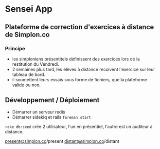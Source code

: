 Sensei App
==========

## Plateforme de correction d'exercices à distance de Simplon.co

### Principe

* les simploniens présentitels définissent des exercices lors de la restitution du Vendredi.
* 2 semaines plus tard, les élèves à distance recoivent l'exercice sur leur tableau de bord.
* il soumettent leurs essais sous forme de fichiers, que la plateforme valide ou non.


## Développement / Déploiement

* Démarrer un serveur redis
* Démarrer sidekiq et rails `foreman start`

`rake db:seed` crée 2 utilisateur, l'un en présentiel, l'autre est un auditeur à distance.

present@simplon.co/present
distant@simplon.co/distant


